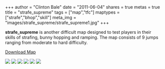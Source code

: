 +++
author = "Clinton Bale"
date = "2011-06-04"
shares = true
metas = true
title = "strafe_supreme"
tags = ["map","tfc"]
maptypes = ["strafe","bhop","skill"]
meta_img = "images/strafe_supreme/strafe_supreme1.jpg"
+++

**strafe_supreme** is another difficult map designed to test players in their skills of strafing, bunny hopping and ramping. The map consists of 9 jumps ranging from moderate to hard difficulty.

[Download Map](/assets/strafe_supreme/strafe_supreme_r.rar)

[![](/images/strafe_supreme/strafe_supreme1.jpg)](/images/strafe_supreme/strafe_supreme1.jpg)
[![](/images/strafe_supreme/strafe_supreme2.jpg)](/images/strafe_supreme/strafe_supreme2.jpg)
[![](/images/strafe_supreme/strafe_supreme3.jpg)](/images/strafe_supreme/strafe_supreme3.jpg)
[![](/images/strafe_supreme/strafe_supreme4.jpg)](/images/strafe_supreme/strafe_supreme4.jpg)
[![](/images/strafe_supreme/strafe_supreme5.jpg)](/images/strafe_supreme/strafe_supreme5.jpg)
[![](/images/strafe_supreme/strafe_supreme6.jpg)](/images/strafe_supreme/strafe_supreme6.jpg)